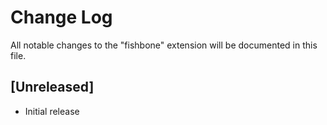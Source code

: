 # Change Log

All notable changes to the "fishbone" extension will be documented in this file.

## [Unreleased]

- Initial release